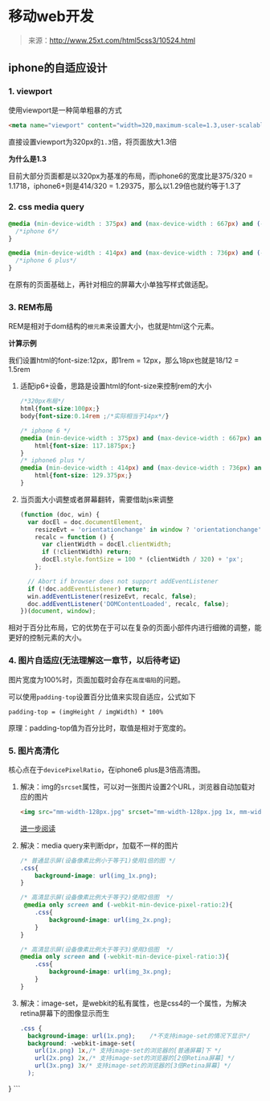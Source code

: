 # 移动web开发

> 来源：http://www.25xt.com/html5css3/10524.html

## iphone的自适应设计

### 1. viewport

使用viewport是一种简单粗暴的方式

```html
<meta name="viewport" content="width=320,maximum-scale=1.3,user-scalable=no">
```

直接设置viewport为320px的`1.3`倍，将页面放大1.3倍

**为什么是1.3**

目前大部分页面都是以320px为基准的布局，而iphone6的宽度比是375/320 = 1.1718，iphone6+则是414/320 = 1.29375，那么以1.29倍也就约等于1.3了


### 2. css media query

```css
@media (min-device-width : 375px) and (max-device-width : 667px) and (-webkit-min-device-pixel-ratio : 2){
  /*iphone 6*/
}

@media (min-device-width : 414px) and (max-device-width : 736px) and (-webkit-min-device-pixel-ratio : 3){
  /*iphone 6 plus*/
}
```

在原有的页面基础上，再针对相应的屏幕大小单独写样式做适配。

### 3. REM布局

REM是相对于dom结构的`根元素`来设置大小，也就是html这个元素。

**计算示例**

我们设置html的font-size:12px，即1rem = 12px，那么18px也就是18/12 = 1.5rem

1. 适配ip6+设备，思路是设置html的font-size来控制rem的大小

    ```css
    /*320px布局*/
    html{font-size:100px;}
    body{font-size:0.14rem ;/*实际相当于14px*/}

    /* iphone 6 */
    @media (min-device-width : 375px) and (max-device-width : 667px) and (-webkit-min-device-pixel-ratio : 2){
        html{font-size: 117.1875px;}
    }
    /* iphone6 plus */
    @media (min-device-width : 414px) and (max-device-width : 736px) and (-webkit-min-device-pixel-ratio : 3){
        html{font-size: 129.375px;}
    }
    ```

2. 当页面大小调整或者屏幕翻转，需要借助js来调整

    ```javascript
    (function (doc, win) {
      var docEl = doc.documentElement,
        resizeEvt = 'orientationchange' in window ? 'orientationchange' : 'resize',
        recalc = function () {
          var clientWidth = docEl.clientWidth;
          if (!clientWidth) return;
          docEl.style.fontSize = 100 * (clientWidth / 320) + 'px';
        };

      // Abort if browser does not support addEventListener
      if (!doc.addEventListener) return;
      win.addEventListener(resizeEvt, recalc, false);
      doc.addEventListener('DOMContentLoaded', recalc, false);
    })(document, window);
    ```

相对于百分比布局，它的优势在于可以在复杂的页面小部件内进行细微的调整，能更好的控制元素的大小。

### 4. 图片自适应(无法理解这一章节，以后待考证)

图片宽度为100%时，页面加载时会存在`高度塌陷`的问题。

可以使用`padding-top`设置百分比值来实现自适应，公式如下

    padding-top = (imgHeight / imgWidth) * 100%

原理：padding-top值为百分比时，取值是相对于宽度的。

### 5. 图片高清化

核心点在于`devicePixelRatio`，在iphone6 plus是3倍高清图。

1. 解决：img的`srcset`属性，可以对一张图片设置2个URL，浏览器自动加载对应的图片

    ```html
    <img src="mm-width-128px.jpg" srcset="mm-width-128px.jpg 1x, mm-width-256px.jpg 2x">
    ```

    [进一步阅读](./http://www.zhangxinxu.com/wordpress/2014/10/responsive-images-srcset-size-w-descriptor/)

2. 解决：media query来判断dpr，加载不一样的图片

    ```css
    /* 普通显示屏(设备像素比例小于等于1)使用1倍的图 */
    .css{
        background-image: url(img_1x.png);
    }

    /* 高清显示屏(设备像素比例大于等于2)使用2倍图  */
     @media only screen and (-webkit-min-device-pixel-ratio:2){
        .css{
            background-image: url(img_2x.png);
        }
    }

    /* 高清显示屏(设备像素比例大于等于3)使用3倍图  */
    @media only screen and (-webkit-min-device-pixel-ratio:3){
        .css{
            background-image: url(img_3x.png);
        }
    }
    ```

3. 解决：image-set，是webkit的私有属性，也是css4的一个属性，为解决retina屏幕下的图像显示而生

    ```css
    .css {
      background-image: url(1x.png);    /*不支持image-set的情况下显示*/
      background: -webkit-image-set(
        url(1x.png) 1x,/* 支持image-set的浏览器的[普通屏幕]下 */
        url(2x.png) 2x,/* 支持image-set的浏览器的[2倍Retina屏幕] */
        url(3x.png) 3x/* 支持image-set的浏览器的[3倍Retina屏幕] */
      );
  }
    ```